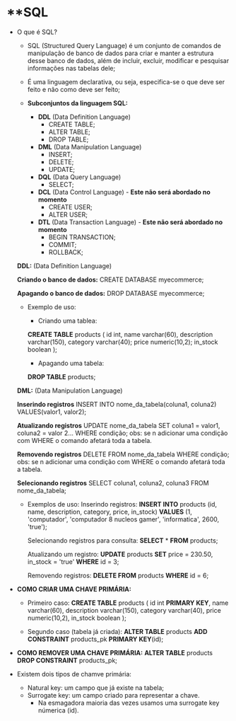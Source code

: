 # **SQL
- O que é SQL?
    - SQL (Structured Query Language) é um conjunto de comandos de manipulação de banco de dados para criar e manter a estrutura desse banco de dados, além de incluir, excluir, modificar e pesquisar informações nas tabelas dele;
    - É uma linguagem declarativa, ou seja, especifica-se o que deve ser feito e não como deve ser feito;

    - **Subconjuntos da linguagem SQL:**
        - **DDL** (Data Definition Language)
            - CREATE TABLE;
            - ALTER TABLE;
            - DROP TABLE;
        - **DML** (Data Manipulation Language)
            - INSERT;
            - DELETE;
            - UPDATE;
        - **DQL** (Data Query Language)
            - SELECT;
        - **DCL** (Data Control Language) - **Este não será abordado no momento**
            - CREATE USER;
            - ALTER USER;
        - **DTL** (Data Transaction Language) - **Este não será abordado no momento**
            - BEGIN TRANSACTION;
            - COMMIT;
            - ROLLBACK;
    
    **DDL:** (Data Definition Language)

    **Criando o banco de dados:**
        CREATE DATABASE myecommerce;

    **Apagando o banco de dados:**
        DROP DATABASE myecommerce;

    - Exemplo de uso:
        - Criando uma tablea:

        **CREATE TABLE** products (
            id int,
            name varchar(60),
            description varchar(150),
            category varchar(40);
            price numeric(10,2);
            in_stock boolean
        );

        - Apagando uma tabela:

        **DROP TABLE** products;

    **DML:** (Data Manipulation Language)
        
    **Inserindo registros**
        INSERT INTO nome_da_tabela(coluna1, coluna2) VALUES(valor1, valor2);

    **Atualizando registros**
        UPDATE nome_da_tabela SET coluna1 = valor1, coluna2 = valor 2...
        WHERE condição;
            obs: se n adicionar uma condição com WHERE o comando afetará toda a tabela.

    **Removendo registros**
        DELETE FROM nome_da_tabela WHERE condição;
            obs: se n adicionar uma condição com WHERE o comando afetará toda a tabela.
    
    **Selecionando registros**
        SELECT coluna1, coluna2, coluna3 FROM nome_da_tabela;
    
    - Exemplos de uso:
        Inserindo registros:
            **INSERT INTO** products (id, name, description, category, price, in_stock)
            **VALUES** (1, 'computador', 'computador 8 nucleos gamer', 'informatica', 2600, 'true');

        Selecionando registros para consulta:
            **SELECT** *
            **FROM** products;

        Atualizando um registro:
            **UPDATE** products **SET** price = 230.50, in_stock = 'true'
            **WHERE** id = 3;

        Removendo registros:
            **DELETE FROM** products
            **WHERE** id = 6;

- **COMO CRIAR UMA CHAVE PRIMÁRIA:**
    - Primeiro caso:
        **CREATE TABLE** products (
            id int **PRIMARY KEY**,
            name varchar(60),
            description varchar(150),
            category varchar(40),
            price numeric(10,2),
            in_stock boolean
        );

    - Segundo caso (tabela já criada):
        **ALTER TABLE** products
        **ADD CONSTRAINT** products_pk **PRIMARY KEY**(id);

- **COMO REMOVER UMA CHAVE PRIMÁRIA:**
    **ALTER TABLE** products
    **DROP CONSTRAINT** products_pk;

- Existem dois tipos de chamve primária:
    - Natural key: um campo que já existe na tabela;
    - Surrogate key: um campo criado para representar a chave.
        - Na esmagadora maioria das vezes usamos uma surrogate key númerica (id).